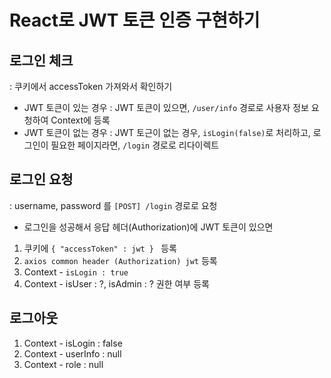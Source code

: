 # React로 JWT 토큰 인증 구현하기

## 로그인 체크
: 쿠키에서 accessToken 가져와서 확인하기

- JWT 토큰이 있는 경우 : JWT 토큰이 있으면, `/user/info` 경로로 사용자 정보 요청하여 Context에 등록
- JWT 토큰이 없는 경우 : JWT 토근이 없는 경우, `isLogin(false)`로 처리하고, 로그인이 필요한 페이지라면, `/login` 경로로 리다이렉트

## 로그인 요청
: username, password 를 `[POST] /login` 경로로 요청
- 로그인을 성공해서 응답 헤더(Authorization)에 JWT 토큰이 있으면
1. 쿠키에 `{ "accessToken" : jwt } ` 등록
2. `axios common header (Authorization) jwt` 등록
3. Context - `isLogin : true`
4. Context - isUser : ?, isAdmin : ? 권한 여부 등록

## 로그아웃
1. Context - isLogin   : false
2. Context - userInfo  : null
2. Context - role      : null